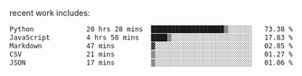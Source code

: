 
<!--<img width="1415" height="100" alt="blu" src="https://github.com/rdsilva01/rdsilva01/assets/101207588/deb060e5-d035-4f09-b511-e3f50605b207">-->

<!-- \> Enthusiastic about developing and building solutions <br>
\> Computer Science and Engineering @ UBI -->

<!-- <a href="https://www.rodrigosilva.live/">personal website</a> 🏁 -->

<!-- ![](https://komarev.com/ghpvc/?username=rdsilva01) -->

recent work includes:
<!--START_SECTION:waka-->

```txt
Python             20 hrs 28 mins  ██████████████████▒░░░░░░   73.38 %
JavaScript         4 hrs 58 mins   ████▒░░░░░░░░░░░░░░░░░░░░   17.83 %
Markdown           47 mins         ▓░░░░░░░░░░░░░░░░░░░░░░░░   02.85 %
CSV                21 mins         ▒░░░░░░░░░░░░░░░░░░░░░░░░   01.27 %
JSON               17 mins         ▒░░░░░░░░░░░░░░░░░░░░░░░░   01.06 %
```

<!--END_SECTION:waka-->

